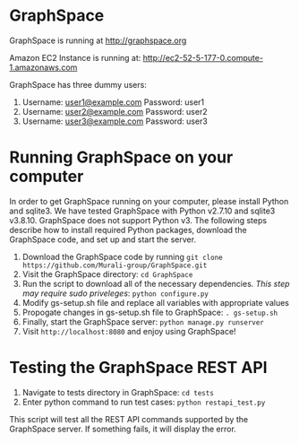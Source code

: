 GraphSpace 
================

GraphSpace is running at http://graphspace.org

Amazon EC2 Instance is running at: http://ec2-52-5-177-0.compute-1.amazonaws.com

GraphSpace has three dummy users: 

1. Username: user1@example.com Password: user1
2. Username: user2@example.com Password: user2
3. Username: user3@example.com Password: user3

Running GraphSpace on your computer
===================================

In order to get GraphSpace running on your computer, please install Python and sqlite3. We have tested GraphSpace with Python v2.7.10 and sqlite3 v3.8.10. GraphSpace does not support Python v3. The following steps describe how to install required Python packages, download the GraphSpace code, and set up and start the server.

1. Download the GraphSpace code by running `git clone https://github.com/Murali-group/GraphSpace.git`
2. Visit the GraphSpace directory: `cd GraphSpace`
3. Run the script to download all of the necessary dependencies. *This step may require sudo priveleges*: `python configure.py`
4. Modify gs-setup.sh file and replace all variables with appropriate values
5. Propogate changes in gs-setup.sh file to GraphSpace: `. gs-setup.sh`
6. Finally, start the GraphSpace server: `python manage.py runserver`
9. Visit `http://localhost:8080` and enjoy using GraphSpace!

Testing the GraphSpace REST API
=================================

1. Navigate to tests directory in GraphSpace: `cd tests`
2. Enter python command to run test cases: `python restapi_test.py`

This script will test all the REST API commands supported by the GraphSpace server.  If something fails, it will display the error.
